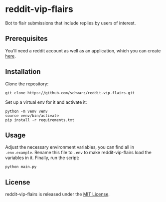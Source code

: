 # reddit-vip-flairs

Bot to flair submissions that include replies by users of interest.

## Prerequisites

You'll need a reddit account as well as an application, which you can
create [here](https://www.reddit.com/prefs/apps/).

## Installation

Clone the repository:

    git clone https://github.com/schwarz/reddit-vip-flairs.git

Set up a virtual env for it and activate it:

    python -m venv venv
    source venv/bin/activate
    pip install -r requirements.txt

## Usage

Adjust the necessary environment variables, you can find all in `.env.example`.
Rename this file to `.env` to make reddit-vip-flairs load the variables in it.
Finally, run the script:

    python main.py

## License

reddit-vip-flairs is released under the [MIT License](https://opensource.org/licenses/MIT).
